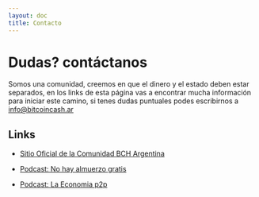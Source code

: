 ```yaml
---
layout: doc
title: Contacto
---
```


# Dudas? contáctanos

Somos una comunidad, creemos en que el dinero y el estado deben estar separados, en los links de esta página vas a encontrar mucha información para iniciar este camino, si tenes dudas puntuales podes escribirnos a info@bitcoincash.ar

## Links

- [Sitio Oficial de la Comunidad BCH Argentina](https://www.bcharg.com/)

- [Podcast: No hay almuerzo gratis](https://www.youtube.com/@AlmuerzoNo)

- [Podcast: La Economia p2p](https://www.youtube.com/@LaEconomiaP2P)

<style module>





</style>

